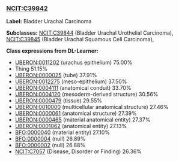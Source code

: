 
### [NCIT:C39842](http://purl.obolibrary.org/obo/NCIT_C39842)
**Label:** Bladder Urachal Carcinoma

**Subclasses:** [NCIT:C39844](http://purl.obolibrary.org/obo/NCIT_C39844) (Bladder Urachal Urothelial Carcinoma), [NCIT:C39845](http://purl.obolibrary.org/obo/NCIT_C39845) (Bladder Urachal Squamous Cell Carcinoma), 

**Class expressions from DL-Learner:**

- [UBERON:0011202](http://purl.obolibrary.org/obo/UBERON_0011202) (urachus epithelium) 75.00%
- Thing 51.15%
- [UBERON:0000025](http://purl.obolibrary.org/obo/UBERON_0000025) (tube) 37.91%
- [UBERON:0012275](http://purl.obolibrary.org/obo/UBERON_0012275) (meso-epithelium) 37.50%
- [UBERON:0004111](http://purl.obolibrary.org/obo/UBERON_0004111) (anatomical conduit) 33.70%
- [UBERON:0004120](http://purl.obolibrary.org/obo/UBERON_0004120) (mesoderm-derived structure) 30.56%
- [UBERON:0000479](http://purl.obolibrary.org/obo/UBERON_0000479) (tissue) 29.55%
- [UBERON:0010000](http://purl.obolibrary.org/obo/UBERON_0010000) (multicellular anatomical structure) 27.46%
- [UBERON:0000061](http://purl.obolibrary.org/obo/UBERON_0000061) (anatomical structure) 27.39%
- [UBERON:0000465](http://purl.obolibrary.org/obo/UBERON_0000465) (material anatomical entity) 27.37%
- [UBERON:0001062](http://purl.obolibrary.org/obo/UBERON_0001062) (anatomical entity) 27.13%
- [BFO:0000040](http://purl.obolibrary.org/obo/BFO_0000040) (material entity) 27.10%
- [BFO:0000004](http://purl.obolibrary.org/obo/BFO_0000004) (null) 26.89%
- [BFO:0000002](http://purl.obolibrary.org/obo/BFO_0000002) (null) 26.88%
- [NCIT:C7057](http://purl.obolibrary.org/obo/NCIT_C7057) (Disease, Disorder or Finding) 26.36%


